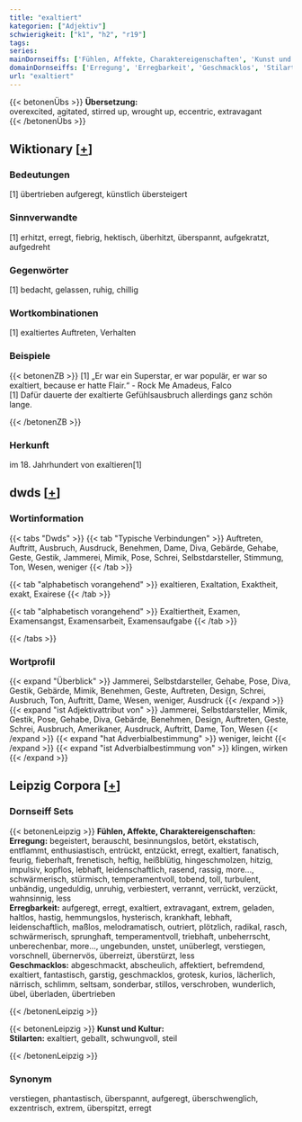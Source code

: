 ```yaml
---
title: "exaltiert"
kategorien: ["Adjektiv"]
schwierigkeit: ["k1", "h2", "r19"]
tags:
series:
mainDornseiffs: ['Fühlen, Affekte, Charaktereigenschaften', 'Kunst und Kultur']
domainDornseiffs: ['Erregung', 'Erregbarkeit', 'Geschmacklos', 'Stilarten']
url: "exaltiert"
---
```


{{< betonenÜbs >}}
**Übersetzung:**  
overexcited, agitated, stirred up, wrought up, eccentric, extravagant  
{{< /betonenÜbs >}}

## Wiktionary [[+](https://de.wiktionary.org/wiki/exaltiert)]

### Bedeutungen
[1] übertrieben aufgeregt, künstlich übersteigert  

### Sinnverwandte
[1] erhitzt, erregt, fiebrig, hektisch, überhitzt, überspannt, aufgekratzt, aufgedreht  

### Gegenwörter
[1] bedacht, gelassen, ruhig, chillig  

### Wortkombinationen
[1] exaltiertes Auftreten, Verhalten  

### Beispiele
{{< betonenZB >}}
[1] „Er war ein Superstar, er war populär, er war so exaltiert, because er hatte Flair.“ - Rock Me Amadeus, Falco  
[1] Dafür dauerte der exaltierte Gefühlsausbruch allerdings ganz schön lange.  

{{< /betonenZB >}}
### Herkunft
im 18. Jahrhundert von exaltieren[1]  



## dwds [[+](https://www.dwds.de/wb/exaltiert)]

### Wortinformation
{{< tabs "Dwds" >}}
{{< tab "Typische Verbindungen" >}}
Auftreten, Auftritt, Ausbruch, Ausdruck, Benehmen, Dame, Diva, Gebärde, Gehabe, Geste, Gestik, Jammerei, Mimik, Pose, Schrei, Selbstdarsteller, Stimmung, Ton, Wesen, weniger
{{< /tab >}}

{{< tab "alphabetisch vorangehend" >}}
exaltieren, Exaltation, Exaktheit, exakt, Exairese
{{< /tab >}}

{{< tab "alphabetisch vorangehend" >}}
Exaltiertheit, Examen, Examensangst, Examensarbeit, Examensaufgabe
{{< /tab >}}

{{< /tabs >}}

### Wortprofil
{{< expand "Überblick" >}} Jammerei, Selbstdarsteller, Gehabe, Pose, Diva, Gestik, Gebärde, Mimik, Benehmen, Geste, Auftreten, Design, Schrei, Ausbruch, Ton, Auftritt, Dame, Wesen, weniger, Ausdruck {{< /expand >}}
{{< expand "ist Adjektivattribut von" >}} Jammerei, Selbstdarsteller, Mimik, Gestik, Pose, Gehabe, Diva, Gebärde, Benehmen, Design, Auftreten, Geste, Schrei, Ausbruch, Amerikaner, Ausdruck, Auftritt, Dame, Ton, Wesen {{< /expand >}}
{{< expand "hat Adverbialbestimmung" >}} weniger, leicht {{< /expand >}}
{{< expand "ist Adverbialbestimmung von" >}} klingen, wirken {{< /expand >}}

## Leipzig Corpora [[+](https://corpora.uni-leipzig.de/en/res?word=exaltiert&corpusId=deu_newscrawl-public_2018)]

### Dornseiff Sets
{{< betonenLeipzig >}}
**Fühlen, Affekte, Charaktereigenschaften:**  
**Erregung:** begeistert, berauscht, besinnungslos, betört, ekstatisch, entflammt, enthusiastisch, entrückt, entzückt, erregt, exaltiert, fanatisch, feurig, fieberhaft, frenetisch, heftig, heißblütig, hingeschmolzen, hitzig, impulsiv, kopflos, lebhaft, leidenschaftlich, rasend, rassig, more..., schwärmerisch, stürmisch, temperamentvoll, tobend, toll, turbulent, unbändig, ungeduldig, unruhig, verbiestert, verrannt, verrückt, verzückt, wahnsinnig, less  
**Erregbarkeit:** aufgeregt, erregt, exaltiert, extravagant, extrem, geladen, haltlos, hastig, hemmungslos, hysterisch, krankhaft, lebhaft, leidenschaftlich, maßlos, melodramatisch, outriert, plötzlich, radikal, rasch, schwärmerisch, sprunghaft, temperamentvoll, triebhaft, unbeherrscht, unberechenbar, more..., ungebunden, unstet, unüberlegt, verstiegen, vorschnell, übernervös, überreizt, überstürzt, less  
**Geschmacklos:** abgeschmackt, abscheulich, affektiert, befremdend, exaltiert, fantastisch, garstig, geschmacklos, grotesk, kurios, lächerlich, närrisch, schlimm, seltsam, sonderbar, stillos, verschroben, wunderlich, übel, überladen, übertrieben  

{{< /betonenLeipzig >}}


{{< betonenLeipzig >}}
**Kunst und Kultur:**  
**Stilarten:** exaltiert, geballt, schwungvoll, steil  

{{< /betonenLeipzig >}}

### Synonym
verstiegen, phantastisch, überspannt, aufgeregt, überschwenglich, exzentrisch, extrem, überspitzt, erregt


